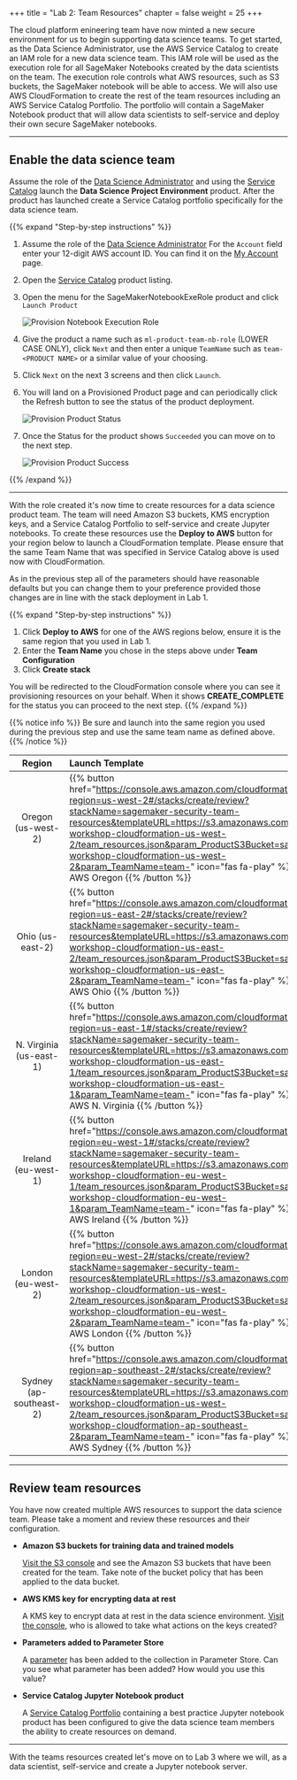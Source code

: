 +++
title = "Lab 2: Team Resources"
chapter = false
weight = 25
+++

The cloud platform enineering team have now minted a new secure environment for us to begin supporting data science teams.  To get started, as the Data Science Administrator, use the AWS Service Catalog to create an IAM role for a new data science team.  This IAM role will be used as the execution role for all SageMaker Notebooks created by the data scientists on the team.  The execution role controls what AWS resources, such as S3 buckets, the SageMaker notebook will be able to access.  We will also use AWS CloudFormation to create the rest of the team resources including an AWS Service Catalog Portfolio.  The portfolio will contain a SageMaker Notebook product that will allow data scientists to self-service and deploy their own secure SageMaker notebooks.  

---

## Enable the data science team

Assume the role of the [Data Science Administrator](https://signin.aws.amazon.com/switchrole?account=000000000000&roleName=DataScientistAdmin&displayName=DataScienceAdmin) and using the [Service Catalog](https://console.aws.amazon.com/servicecatalog/home?#/products) launch the **Data Science Project Environment** product.  After the product has launched create a Service Catalog portfolio specifically for the data science team.

{{% expand "Step-by-step instructions" %}}
1. Assume the role of the [Data Science Administrator](https://signin.aws.amazon.com/switchrole?account=000000000000&roleName=DataScientistAdmin&displayName=DataScienceAdmin) 
For the `Account` field enter your 12-digit AWS account ID.  You can find it on the [My Account](https://console.aws.amazon.com/billing/home?#/account) page.
1. Open the [Service Catalog](https://console.aws.amazon.com/servicecatalog/home?#/products) product listing.
1. Open the menu for the SageMakerNotebookExeRole product and click `Launch Product`

    ![Provision Notebook Execution Role](/images/launch_sagemaker_role.png)

1. Give the product a name such as `ml-product-team-nb-role` (LOWER CASE ONLY), click `Next` and then enter a unique `TeamName` such as `team-<PRODUCT NAME>` or a similar value of your choosing.
1. Click `Next` on the next 3 screens and then click `Launch`.  
1. You will land on a Provisioned Product page and can periodically click the Refresh button to see the status of the product deployment.

    ![Provision Product Status](/images/launch_product_status.png)

1. Once the Status for the product shows `Succeeded` you can move on to the next step.

    ![Provision Product Success](/images/provisioned_product.png)

{{% /expand %}}

---

With the role created it's now time to create resources for a data science product team.  The team will need Amazon S3 buckets, KMS encryption keys, and a Service Catalog Portfolio to self-service and create Jupyter notebooks.  To create these resources use the **Deploy to AWS** button for your region below to launch a CloudFormation template.  Please ensure that the same Team Name that was specified in Service Catalog above is used now with CloudFormation.

As in the previous step all of the parameters should have reasonable defaults but you can change them to your preference provided those changes are in line with the stack deployment in Lab 1.

{{% expand "Step-by-step instructions" %}}
1. Click **Deploy to AWS** for one of the AWS regions below, ensure it is the same region that you used in Lab 1.
1. Enter the **Team Name** you chose in the steps above under **Team Configuration**
1. Click **Create stack** 

You will be redirected to the CloudFormation console where you can see it provisioning resources on your behalf.  When it shows **CREATE_COMPLETE** for the status you can proceed to the next step.
{{% /expand %}}

{{% notice info %}}
Be sure and launch into the same region you used during the previous step and use the same team name as defined above.
{{% /notice %}}

| Region | Launch Template |
|:---:|:---|
| Oregon (us-west-2) | {{% button href="https://console.aws.amazon.com/cloudformation/home?region=us-west-2#/stacks/create/review?stackName=sagemaker-security-team-resources&templateURL=https://s3.amazonaws.com/sagemaker-workshop-cloudformation-us-west-2/team_resources.json&param_ProductS3Bucket=sagemaker-workshop-cloudformation-us-west-2&param_TeamName=team-<PRODUCT NAME>" icon="fas fa-play" %}} Deploy to AWS Oregon {{% /button %}} |
| Ohio (us-east-2) | {{% button href="https://console.aws.amazon.com/cloudformation/home?region=us-east-2#/stacks/create/review?stackName=sagemaker-security-team-resources&templateURL=https://s3.amazonaws.com/sagemaker-workshop-cloudformation-us-east-2/team_resources.json&param_ProductS3Bucket=sagemaker-workshop-cloudformation-us-east-2&param_TeamName=team-<PRODUCT NAME>" icon="fas fa-play" %}} Deploy to AWS Ohio {{% /button %}} |
| N. Virginia (us-east-1) | {{% button href="https://console.aws.amazon.com/cloudformation/home?region=us-east-1#/stacks/create/review?stackName=sagemaker-security-team-resources&templateURL=https://s3.amazonaws.com/sagemaker-workshop-cloudformation-us-east-1/team_resources.json&param_ProductS3Bucket=sagemaker-workshop-cloudformation-us-east-1&param_TeamName=team-<PRODUCT NAME>" icon="fas fa-play" %}} Deploy to AWS N. Virginia {{% /button %}} |
| Ireland (eu-west-1) | {{% button href="https://console.aws.amazon.com/cloudformation/home?region=eu-west-1#/stacks/create/review?stackName=sagemaker-security-team-resources&templateURL=https://s3.amazonaws.com/sagemaker-workshop-cloudformation-eu-west-1/team_resources.json&param_ProductS3Bucket=sagemaker-workshop-cloudformation-eu-west-1&param_TeamName=team-<PRODUCT NAME>" icon="fas fa-play" %}} Deploy to AWS Ireland {{% /button %}} |
| London (eu-west-2) | {{% button href="https://console.aws.amazon.com/cloudformation/home?region=eu-west-2#/stacks/create/review?stackName=sagemaker-security-team-resources&templateURL=https://s3.amazonaws.com/sagemaker-workshop-cloudformation-us-west-2/team_resources.json&param_ProductS3Bucket=sagemaker-workshop-cloudformation-eu-west-2&param_TeamName=team-<PRODUCT NAME>" icon="fas fa-play" %}} Deploy to AWS London {{% /button %}}
| Sydney (ap-southeast-2) | {{% button href="https://console.aws.amazon.com/cloudformation/home?region=ap-southeast-2#/stacks/create/review?stackName=sagemaker-security-team-resources&templateURL=https://s3.amazonaws.com/sagemaker-workshop-cloudformation-us-west-2/team_resources.json&param_ProductS3Bucket=sagemaker-workshop-cloudformation-ap-southeast-2&param_TeamName=team-<PRODUCT NAME>" icon="fas fa-play" %}} Deploy to AWS Sydney {{% /button %}} |

---
## Review team resources

You have now created multiple AWS resources to support the data science team.  Please take a moment and review these resources and their configuration.

- **Amazon S3 buckets for training data and trained models**

    [Visit the S3 console](https://console.aws.amazon.com/s3/home) and see the Amazon S3 buckets that have been created for the team.  Take note of the bucket policy that has been applied to the data bucket.

- **AWS KMS key for encrypting data at rest**

    A KMS key to encrypt data at rest in the data science environment. [Visit the console](https://console.aws.amazon.com/kms/home?#/kms/home), who is allowed to take what actions on the keys created?

- **Parameters added to Parameter Store**

    A [parameter](https://console.aws.amazon.com/systems-manager/parameters) has been added to the collection in Parameter Store.  Can you see what parameter has been added?  How would you use this value?

- **Service Catalog Jupyter Notebook product**

    A [Service Catalog Portfolio](https://console.aws.amazon.com/servicecatalog/console?#portfolios) containing a best practice Jupyter notebook product has been configured to give the data science team members the ability to create resources on demand.

---

With the teams resources created let's move on to Lab 3 where we will, as a data scientist, self-service and create a Jupyter notebook server.
